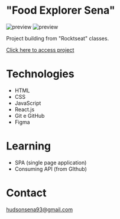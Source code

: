 # "Food Explorer Sena"

![preview]() ![preview]()

Project building from "Rocktseat" classes.

[Click here to access project](https://foodexplorersena.netlify.app/)

# Technologies

- HTML
- CSS
- JavaScript
- React.js
- Git e GitHub
- Figma

# Learning

- SPA (single page application)
- Consuming API (from GIthub)

# Contact

hudsonsena93@gmail.com

